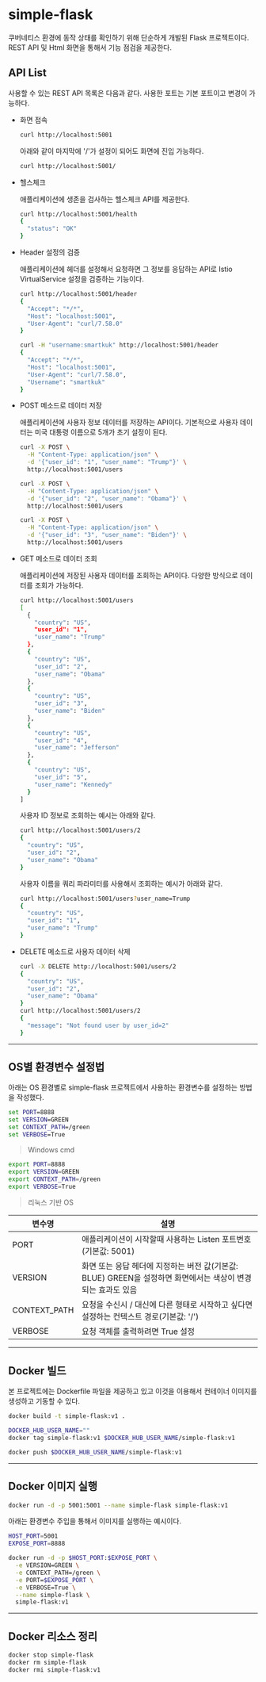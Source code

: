 
# simple-flask

쿠버네티스 환경에 동작 상태를 확인하기 위해 단순하게 개발된 Flask 프로젝트이다. REST API 및 Html 화면을 통해서 기능 점검을 제공한다.

## API List

사용할 수 있는 REST API 목록은 다음과 같다. 사용한 포트는 기본 포트이고 변경이 가능하다.

* 화면 접속

  ```sh
  curl http://localhost:5001
  ```

  아래와 같이 마지막에 '/'가 설정이 되어도 화면에 진입 가능하다.

  ```sh
  curl http://localhost:5001/
  ```

* 헬스체크

  애플리케이션에 생존을 검사하는 헬스체크 API를 제공한다.

  ```sh
  curl http://localhost:5001/health
  {
    "status": "OK"
  }
  ```

* Header 설정의 검증

  애플리케이션에 헤더를 설정해서 요청하면 그 정보를 응답하는 API로 Istio VirtualService 설정을 검증하는 기능이다.

  ```sh
  curl http://localhost:5001/header
  {
    "Accept": "*/*",
    "Host": "localhost:5001",
    "User-Agent": "curl/7.58.0"
  }
  ```

  ```sh
  curl -H "username:smartkuk" http://localhost:5001/header
  {
    "Accept": "*/*",
    "Host": "localhost:5001",
    "User-Agent": "curl/7.58.0",
    "Username": "smartkuk"
  }
  ```

* POST 메소드로 데이터 저장

  애플리케이션에 사용자 정보 데이터를 저장하는 API이다. 기본적으로 사용자 데이터는 미국 대통령 이름으로 5개가 초기 설정이 된다.

  ```sh
  curl -X POST \
    -H "Content-Type: application/json" \
    -d '{"user_id": "1", "user_name": "Trump"}' \
    http://localhost:5001/users
  ```

  ```sh
  curl -X POST \
    -H "Content-Type: application/json" \
    -d '{"user_id": "2", "user_name": "Obama"}' \
    http://localhost:5001/users
  ```

  ```sh
  curl -X POST \
    -H "Content-Type: application/json" \
    -d '{"user_id": "3", "user_name": "Biden"}' \
    http://localhost:5001/users
  ```

* GET 메소드로 데이터 조회

  애플리케이션에 저장된 사용자 데이터를 조회하는 API이다. 다양한 방식으로 데이터를 조회가 가능하다.

  ```sh
  curl http://localhost:5001/users
  [
    {
      "country": "US",
      "user_id": "1",
      "user_name": "Trump"
    },
    {
      "country": "US",
      "user_id": "2",
      "user_name": "Obama"
    },
    {
      "country": "US",
      "user_id": "3",
      "user_name": "Biden"
    },
    {
      "country": "US",
      "user_id": "4",
      "user_name": "Jefferson"
    },
    {
      "country": "US",
      "user_id": "5",
      "user_name": "Kennedy"
    }
  ]
  ```

  사용자 ID 정보로 조회하는 예시는 아래와 같다.

  ```sh
  curl http://localhost:5001/users/2
  {
    "country": "US",
    "user_id": "2",
    "user_name": "Obama"
  }
  ```

  사용자 이름을 쿼리 파라미터를 사용해서 조회하는 예시가 아래와 같다.

  ```sh
  curl http://localhost:5001/users?user_name=Trump
  {
    "country": "US",
    "user_id": "1",
    "user_name": "Trump"
  }
  ```

* DELETE 메소드로 사용자 데이터 삭제

  ```sh
  curl -X DELETE http://localhost:5001/users/2
  {
    "country": "US",
    "user_id": "2",
    "user_name": "Obama"
  }
  curl http://localhost:5001/users/2
  {
    "message": "Not found user by user_id=2"
  }
  ```

---

## OS별 환경변수 설정법

  아래는 OS 환경별로 simple-flask 프로젝트에서 사용하는 환경변수를 설정하는 방법을 작성했다.

  ```cmd
  set PORT=8888
  set VERSION=GREEN
  set CONTEXT_PATH=/green
  set VERBOSE=True
  ```

  > Windows cmd

  ```sh
  export PORT=8888
  export VERSION=GREEN
  export CONTEXT_PATH=/green
  export VERBOSE=True
  ```

  > 리눅스 기반 OS

  |변수명|설명|
  |---|---|
  |PORT|애플리케이션이 시작할때 사용하는 Listen 포트번호(기본값: 5001)|
  |VERSION|화면 또는 응답 헤더에 지정하는 버전 값(기본값: BLUE) GREEN을 설정하면 화면에서는 색상이 변경되는 효과도 있음|
  |CONTEXT_PATH|요청을 수신시 / 대신에 다른 형태로 시작하고 싶다면 설정하는 컨텍스트 경로(기본값: '/')|
  |VERBOSE|요청 객체를 출력하려면 True 설정|

---

## Docker 빌드

본 프로젝트에는 Dockerfile 파일을 제공하고 있고 이것을 이용해서 컨테이너 이미지를 생성하고 기동할 수 있다.

```sh
docker build -t simple-flask:v1 .
```

```sh
DOCKER_HUB_USER_NAME=""
docker tag simple-flask:v1 $DOCKER_HUB_USER_NAME/simple-flask:v1
```

```sh
docker push $DOCKER_HUB_USER_NAME/simple-flask:v1
```

---

## Docker 이미지 실행

```sh
docker run -d -p 5001:5001 --name simple-flask simple-flask:v1
```

아래는 환경변수 주입을 통해서 이미지를 실행하는 예시이다.

```sh
HOST_PORT=5001
EXPOSE_PORT=8888

docker run -d -p $HOST_PORT:$EXPOSE_PORT \
  -e VERSION=GREEN \
  -e CONTEXT_PATH=/green \
  -e PORT=$EXPOSE_PORT \
  -e VERBOSE=True \
  --name simple-flask \
  simple-flask:v1
```

---

## Docker 리소스 정리

```sh
docker stop simple-flask
docker rm simple-flask
docker rmi simple-flask:v1
```
